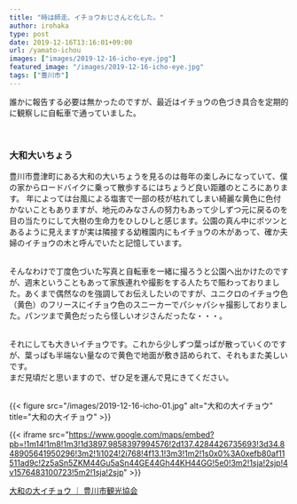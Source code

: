 ```yaml
---
title: "時は師走、イチョウおじさんと化した。"
author: irohaka
type: post
date: 2019-12-16T13:16:01+09:00
url: /yamato-ichou
images: ["images/2019-12-16-icho-eye.jpg"]
featured_image: "/images/2019-12-16-icho-eye.jpg"
tags: ["豊川市"]
---
```


誰かに報告する必要は無かったのですが、最近はイチョウの色づき具合を定期的に観察しに自転車で通っていました。
<!--more-->

<br>

### 大和大いちょう
豊川市豊津町にある大和の大いちょうを見るのは毎年の楽しみになっていて、僕の家からロードバイクに乗って散歩するにはちょうど良い距離のところにあります。 
年によっては台風による塩害で一部の枝が枯れてしまい綺麗な黄色に色付かないこともありますが、地元のみなさんの努力もあって少しずつ元に戻るのを目の当たりにして大樹の生命力をひしひしと感じます。公園の真ん中にポツンとあるように見えますが実は隣接する幼稚園内にもイチョウの木があって、確か夫婦のイチョウの木と呼んでいたと記憶しています。  
&nbsp;
<br>  
  
そんなわけで丁度色づいた写真と自転車を一緒に撮ろうと公園へ出かけたのですが、週末ということもあって家族連れや撮影をする人たちで賑わっておりました。あくまで偶然なのを強調してお伝えしたいのですが、ユニクロのイチョウ色（黄色）のフリースにイチョウ色のスニーカーでパシャパシャ撮影しておりました。パンツまで黄色だったら怪しいオジさんだったな・・・。  
&nbsp;
<br>  

それにしても大きいイチョウです。これから少しずつ葉っぱが散っていくのですが、葉っぱも半端ない量なので黄色で地面が敷き詰められて、それもまた美しいです。  
まだ見頃だと思いますので、ぜひ足を運んで見にきてください。  
&nbsp; 

{{< figure src="/images/2019-12-16-icho-01.jpg" alt="大和の大イチョウ" title="大和の大イチョウ" >}}
&nbsp;  


{{< iframe src="https://www.google.com/maps/embed?pb=!1m14!1m8!1m3!1d3897.9858397994576!2d137.4284426735693!3d34.848905641950296!3m2!1i1024!2i768!4f13.1!3m3!1m2!1s0x0%3A0xefb80af11511ad9c!2z5aSn5ZKM44Gu5aSn44GE44Gh44KH44GG!5e0!3m2!1sja!2sjp!4v1576483100723!5m2!1sja!2sjp" >}}


[大和の大イチョウ ｜ 豊川市観光協会](https://www.toyokawa-map.net/kanko/icho.php)  